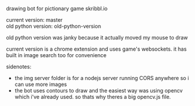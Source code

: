 drawing bot for pictionary game skribbl.io

current version: master  
old python version: old-python-version

old python version was janky because it actually moved my mouse to draw

current version is a chrome extension and uses game's websockets. it has built in image search too for convenience


sidenotes:
- the img server folder is for a nodejs server running CORS anywhere so i can use more images
- the bot uses contours to draw and the easiest way was using opencv which i've already used. so thats why theres a big opencv.js file.
